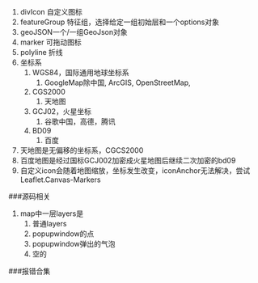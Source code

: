 1. divIcon 自定义图标
2. featureGroup 特征组，选择给定一组初始层和一个options对象
3. geoJSON一个/一组GeoJson对象
4. marker 可拖动图标
5. polyline 折线
6. 坐标系
   1. WGS84，国际通用地球坐标系
      1. GoogleMap除中国, ArcGIS, OpenStreetMap, 
   2. CGS2000
      1. 天地图
   3. GCJ02，火星坐标
      1. 谷歌中国，高德，腾讯
   1. BD09
      1. 百度
7. 天地图是无偏移的坐标系，CGCS2000 
8. 百度地图是经过国标GCJ002加密成火星地图后继续二次加密的bd09
9. 自定义icon会随着地图缩放，坐标发生改变，iconAnchor无法解决，尝试Leaflet.Canvas-Markers

###源码相关
1. map中一层layers是
   1. 普通layers
   2. popupwindow的点
   3. popupwindow弹出的气泡
   4. 空的

###报错合集

